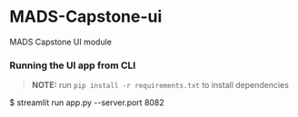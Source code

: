 # MADS-Capstone-ui
MADS Capstone UI module

### Running the UI app from CLI
> **NOTE:** run `pip install -r requirements.txt` to install dependencies  

$ streamlit run app.py --server.port 8082
